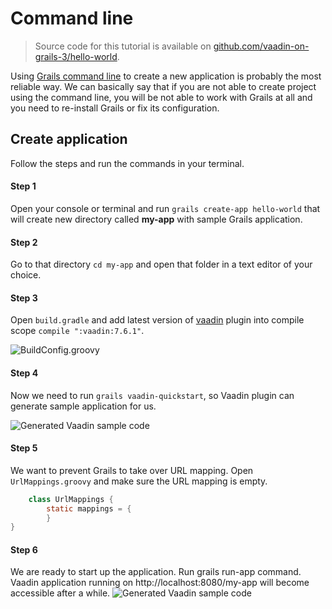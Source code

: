 # Command line

> Source code for this tutorial is available on [github.com/vaadin-on-grails-3/hello-world](https://github.com/vaadin-on-grails-3/hello-world).

Using [Grails command line](http://grails.org/doc/latest/guide/single.html#commandLine) to create a new application is probably the most reliable way. We can basically say that if you are not able to create project using the command line, you will be not able to work with Grails at all and you need to re-install Grails or fix its configuration.

## Create application

Follow the steps and run the commands in your terminal.

#### Step 1
Open your console or terminal and run `grails create-app hello-world` that will create new directory called **my-app** with sample Grails application.

#### Step 2

Go to that directory `cd my-app` and open that folder in a text editor of your choice.

#### Step 3

Open `build.gradle` and add latest version of [vaadin](http://grails.org/plugin/vaadin) plugin into compile scope `compile ":vaadin:7.6.1"`.

![BuildConfig.groovy](http://vaadinongrails.com/book/1_1_build_config.png)

#### Step 4

Now we need to run `grails vaadin-quickstart`, so Vaadin plugin can generate sample application for us.

![Generated Vaadin sample code](http://vaadinongrails.com/book/1_1_vaadin_sample_app.png)

#### Step 5

We want to prevent Grails to take over URL mapping. Open `UrlMappings.groovy` and make sure the URL mapping is empty.

``` java
    class UrlMappings {
        static mappings = {
        }
}
```

#### Step 6
We are ready to start up the application. Run grails run-app command. Vaadin application running on http://localhost:8080/my-app will become accessible after a while.
  ![Generated Vaadin sample code](http://vaadinongrails.com/book/1_1_run_app.png)


